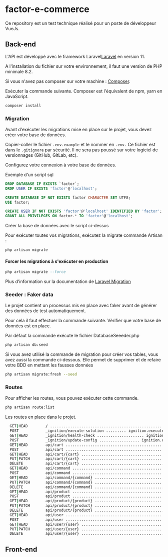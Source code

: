 # factor-e-commerce
Ce repository est un test technique réalisé pour un poste de développeur VueJs.

## Back-end

L'API est développé avec le framework Laravel[Laravel](https://laravel.com/docs/11.x) en version 11.

A l'installation du fichier sur votre environnement, il faut une version de PHP minimale 8.2.

Si vous n'avez pas composer sur votre machine : [Composer](https://getcomposer.org/).

Exécuter la commande suivante. Composer est l'équivalent de npm, yarn en JavaScript.

```bash
composer install
```

### Migration

Avant d'exécuter les migrations mise en place sur le projet, vous devez créer votre base de données.

Copier-coller le fichier ```.env.example``` et le nommer en ```.env.``` Ce fichier est dans le ```.gitignore``` par sécurité. Il ne sera pas poussé sur votre logiciel de versionnages (GitHub, GitLab, etc).

Configurez votre connexion à votre base de données.

Exemple d'un script sql 
```sql
DROP DATABASE IF EXISTS `factor`;
DROP USER IF EXISTS 'factor'@'localhost';

CREATE DATABASE IF NOT EXISTS factor CHARACTER SET UTF8;
USE factor;

CREATE USER IF NOT EXISTS 'factor'@'localhost' IDENTIFIED BY 'factor';
GRANT ALL PRIVILEGES ON factor.* TO 'factor'@'localhost';
```

Créer la base de données avec le script ci-dessus

Pour exécuter toutes vos migrations, exécutez la migrate commande Artisan :

```sql
php artisan migrate
```

#### Forcer les migrations à s'exécuter en production

```sql
php artisan migrate --force
```

Plus d'information sur la documentation de [Laravel Migration](https://laravel.com/docs/7.x/migrations)

### Seeder : Faker data

Le projet contient un processus mis en place avec faker avant de générer des données de test automatiquement.

Pour cela il faut effectuer la commande suivante. Vérifier que votre base de données est en place.

Par défaut la commande exécute le fichier DatabaseSeeeder.php

```bash
php artisan db:seed
```

Si vous avez utilisé la commande de migration pour créer vos tables, vous avez aussi la commande ci-dessous. Elle permet de supprimer et de refaire votre BDD en mettant les fausses données

```bash
php artisan migrate:fresh --seed
```

### Routes

Pour afficher les routes, vous pouvez exécuter cette commande.
```bash
php artisan route:list
```

Les routes en place dans le projet.

```bash
  GET|HEAD        / ................................................................................................................  
  POST            _ignition/execute-solution ......... ignition.executeSolution › Spatie\LaravelIgnition › ExecuteSolutionController  
  GET|HEAD        _ignition/health-check ..................... ignition.healthCheck › Spatie\LaravelIgnition › HealthCheckController  
  POST            _ignition/update-config .................. ignition.updateConfig › Spatie\LaravelIgnition › UpdateConfigController  
  GET|HEAD        api/cart ....................................................................... cart.index › CartController@index  
  POST            api/cart ....................................................................... cart.store › CartController@store  
  GET|HEAD        api/cart/{cart} .................................................................. cart.show › CartController@show  
  PUT|PATCH       api/cart/{cart} .............................................................. cart.update › CartController@update  
  DELETE          api/cart/{cart} ............................................................ cart.destroy › CartController@destroy  
  GET|HEAD        api/command .............................................................. command.index › CommandController@index  
  POST            api/command .............................................................. command.store › CommandController@store  
  GET|HEAD        api/command/{command} ...................................................... command.show › CommandController@show  
  PUT|PATCH       api/command/{command} .................................................. command.update › CommandController@update  
  DELETE          api/command/{command} ................................................ command.destroy › CommandController@destroy  
  GET|HEAD        api/product .............................................................. product.index › ProductController@index  
  POST            api/product .............................................................. product.store › ProductController@store  
  GET|HEAD        api/product/{product} ...................................................... product.show › ProductController@show  
  PUT|PATCH       api/product/{product} .................................................. product.update › ProductController@update  
  DELETE          api/product/{product} ................................................ product.destroy › ProductController@destroy  
  GET|HEAD        api/user ....................................................................... user.index › UserController@index  
  POST            api/user ....................................................................... user.store › UserController@store  
  GET|HEAD        api/user/{user} .................................................................. user.show › UserController@show  
  PUT|PATCH       api/user/{user} .............................................................. user.update › UserController@update  
  DELETE          api/user/{user} ............................................................ user.destroy › UserController@destroy 
```

## Front-end